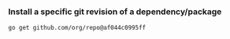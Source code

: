 ### Install a specific git revision of a dependency/package
```sh
go get github.com/org/repo@af044c0995ff
```
